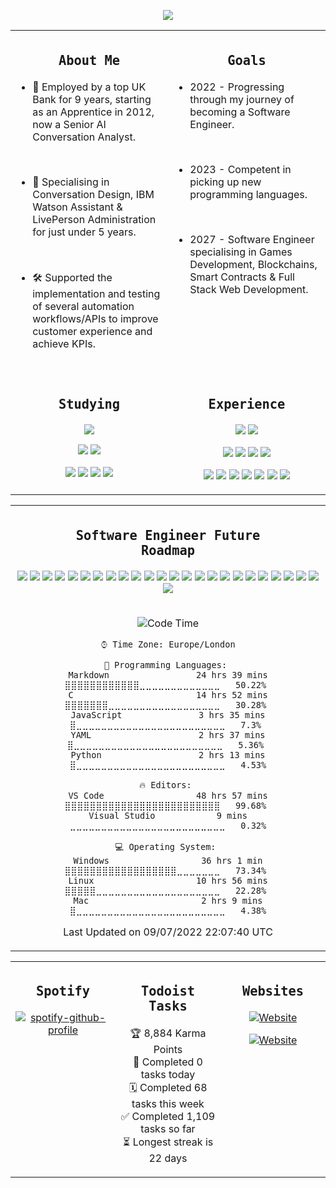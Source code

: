 <div align="center">

<a href="https://github.com/liamfrazer/"><img src="https://readme-typing-svg.herokuapp.com?size=50&duration=4500&color=DB5631&center=true&vCenter=true&width=900&lines=Liam+Frazer;Senior+AI+Conversation+Analyst;%F0%9F%9A%80%F0%9F%9A%80%F0%9F%9A%80;Future+Software+Engineer"></a>

</div>

<table>

<tr>
<td valign="top" width="50%">

<div align="center">

## <code>About Me</code>

</div>

-   🏦 Employed by a top UK Bank for 9 years, starting as an Apprentice in 2012, now a Senior AI Conversation Analyst.

<br />

-   🤖 Specialising in Conversation Design, IBM Watson Assistant & LivePerson Administration for just under 5 years.

<br />

-   🛠️ Supported the implementation and testing of several automation workflows/APIs to improve customer experience and achieve KPIs.

<br />

</td>

<td valign="top" width="50%">
<div align="center">

## <code>Goals</code>

</div>

-   2022 - Progressing through my journey of becoming a Software Engineer.

<br />

-   2023 - Competent in picking up new programming languages.

<br />

-   2027 - Software Engineer specialising in Games Development, Blockchains, Smart Contracts & Full Stack Web Development.

</td></tr>
<tr>
<tr><td valign="top" width="50%">
<div align="center">

## <code>Studying</code>

[![](https://img.shields.io/badge/Harvard-CS50X-informational?style=flat&logo=edx&idea&logoColor=02262B&color=blue)][cs50x]

[![](https://img.shields.io/badge/Language-C-informational?style=flat&logo=c&idea&logoColor=00599C&color=blue)][c]
[![](https://img.shields.io/badge/Language-Python-informational?style=flat&logo=python&idea&logoColor=ffdd54&color=blue)][python]

[![](https://img.shields.io/badge/Editor-VS_Code-informational?style=flat&logo=visual-studio-code&idea&logoColor=0078D7&color=blue)][vscode]
[![](https://img.shields.io/badge/Editor-Visual_Studio-informational?style=flat&logo=visual-studio&idea&logoColor=CB96F8&color=blue)][vscode]
[![](https://img.shields.io/badge/DevOps-GIT-informational?style=flat&logo=git&idea&logoColor=F05033&color=blue)][git]
[![](https://img.shields.io/badge/DevOps-GitHub-informational?style=flat&logo=github&idea&logoColor=20232A&color=blue)][github]

</td>
<td valign="top" width="50%">
<div align="center">

## <code>Experience</code>

[![](https://img.shields.io/badge/Coursera-Learning_How_to_Learn-informational?style=flat&logo=Coursera&idea&logoColor=0056D2&color=blue)][lhtl]
[![](https://img.shields.io/badge/Microsoft-3_MTA_Fundamentals-informational?style=flat&logo=microsoft&idea&logoColor=258FFA&color=blue)][mta]

[![](https://img.shields.io/badge/Language-HTML5-informational?style=flat&logo=html5&idea&logoColor=E34F26&color=blue)][html5]
[![](https://img.shields.io/badge/Language-Scratch-informational?style=flat&logo=scratch&idea&logoColor=#4D97FF&color=blue)][scratch]
[![](https://img.shields.io/badge/Language-SpEL-informational?style=flat&logo=spring&idea&logoColor=#6DB33F&color=blue)][spel]
[![](https://img.shields.io/badge/Language-Markdown-informational?style=flat&logo=markdown&idea&logoColor=000000&color=blue)][markdown]

[![](https://img.shields.io/badge/Chat_Solution-LivePerson-informational?style=flat&logo=&idea&logoColor=FA722D&color=blue)][liveperson]
[![](https://img.shields.io/badge/AI-IBM_Watson_Assistant-informational?style=flat&logo=IBM&idea&logoColor=44A2D2&color=blue)][ibmwatson]
[![](https://img.shields.io/badge/Tasks-Todoist-informational?style=flat&logo=todoist&idea&logoColor=E44332&color=blue)][todoist]
[![](https://img.shields.io/badge/Projects-Jira-informational?style=flat&logo=jira&idea&logoColor=0A0FFF&color=blue)][jira]
[![](https://img.shields.io/badge/Notes-Obsidian-informational?style=flat&logo=obsidian&idea&logoColor=8B77DE&color=blue)][obsidian]
[![](https://img.shields.io/badge/Workflows-ServiceNow-informational?style=flat&logo=&idea&logoColor=58C047&color=blue)][servicenow]
[![](https://img.shields.io/badge/Flashcards-Anki-informational?style=flat&logo=anki&idea&logoColor=9B9B9B&color=blue)][anki]

</td>
</tr>
</table>
<table>

<tr><td valign="top" width="33%">
<div align="center">

## <code>Software Engineer Future Roadmap</code>

[![](https://img.shields.io/badge/Language-CSS3-informational?style=flat&logo=css3&idea&logoColor=1572B6&color=blue)][css3]
[![](https://img.shields.io/badge/Language-JavaScript-informational?style=flat&logo=javascript&idea&logoColor=F7DF1E&color=blue)][javascript]
[![](https://img.shields.io/badge/Language-SQL-informational?style=flat&logo=sqlite&idea&logoColor=#003B57&color=blue)][sql]
[![](https://img.shields.io/badge/Language-Flask-informational?style=flat&logo=flask&idea&logoColor=#000000&color=blue)][flask]
[![](https://img.shields.io/badge/Language-Lua-informational?style=flat&logo=lua&logoColor=#FFFFFF&color=blue)][lua]
[![](https://img.shields.io/badge/Language-C%23-informational?style=flat&logo=csharp&logoColor=#239120&color=blue)][c#]
[![](https://img.shields.io/badge/Language-C%2B%2B-informational?style=flat&logo=c%2B%2B&idea&logoColor=F7DF1E&color=blue)][c++]
[![](https://img.shields.io/badge/Language-Node.js-informational?style=flat&logo=node.js&idea&logoColor=6DA55F&color=blue)][node.js]
[![](https://img.shields.io/badge/Language-React-informational?style=flat&logo=react&idea&logoColor=61DAFB&color=blue)][react]
[![](https://img.shields.io/badge/Language-Solidity-informational?style=flat&logo=solidity&idea&logoColor=363636&color=blue)][solidity]
[![](https://img.shields.io/badge/Language-Next.js-informational?style=flat&logo=next.js&idea&logoColor=20232A&color=blue)][next.js]
[![](https://img.shields.io/badge/Game_Engine-Unreal_Engine_5-informational?style=flat&logo=unrealengine&logoColor=#0E1128&color=blue)][unrealengine]
[![](https://img.shields.io/badge/Game_Engine-Unity-informational?style=flat&logo=unity&logoColor=#FFFFFF&color=blue)][unity]
[![](https://img.shields.io/badge/Harvard-CS50G-informational?style=flat&logo=edx&idea&logoColor=02262B&color=blue)][cs50g]
[![](https://img.shields.io/badge/Udemy-Unreal_Engine_5_C%2B%2B_Developer-informational?style=flat&logo=Udemy&logoColor=A435F0&color=blue)][unrealcourse]
[![](https://img.shields.io/badge/Course-Full_Stack_Open_2022-informational?style=flat&idea&logoColor=F9F9F9&color=blue)][fso2022]
[![](https://img.shields.io/badge/Udemy-The_Complete_JavaScript_Course-informational?style=flat&logo=Udemy&idea&logoColor=A435F0&color=blue)][cjs]
[![](https://img.shields.io/badge/Course-The_Odin_Project-informational?style=flat&idea&logoColor=E3B465&color=blue)][top]
[![](https://img.shields.io/badge/Harvard-CS50W-informational?style=flat&logo=edx&idea&logoColor=02262B&color=blue)][cs50w]
[![](https://img.shields.io/badge/Udemy-The_Complete_NFT_Web_Dev_Course-informational?style=flat&logo=Udemy&idea&logoColor=A435F0&color=blue)][nftweb]
[![](https://img.shields.io/badge/Udemy-Solidity_and_Ethereum_in_React-informational?style=flat&logo=Udemy&idea&logoColor=A435F0&color=blue)][soliditycourse]
[![](https://img.shields.io/badge/Udemy-Automate_the_Boring_Stuff-informational?style=flat&logo=Udemy&idea&logoColor=A435F0&color=blue)][automateboring]
[![](https://img.shields.io/badge/Udemy-The_Self_Taught_Programmer-informational?style=flat&logo=Udemy&idea&logoColor=A435F0&color=blue)][selftaught]
[![](https://img.shields.io/badge/Udemy-Beginning_C++_Programming-informational?style=flat&logo=Udemy&idea&logoColor=A435F0&color=blue)][beginningc++]
[![](https://img.shields.io/badge/GameDev.tv-Unreal_5.0_C++_Developer-informational?style=flat&logo=gamedev&idea&logoColor=A435F0&color=blue)][gamedev.tv]

</div>
</td>
</tr>

<tr>
<tr>
<td valign="top" width="50%">
<div align="center">

<!--START_SECTION:waka-->
![Code Time](http://img.shields.io/badge/Code%20Time%20Since%2020th%20March%202022-52%20hrs%2036%20mins-blue)

```text
⌚︎ Time Zone: Europe/London

💬 Programming Languages: 
Markdown                 24 hrs 39 mins      ⣿⣿⣿⣿⣿⣿⣿⣿⣿⣿⣿⣿⣀⣀⣀⣀⣀⣀⣀⣀⣀⣀⣀⣀⣀   50.22% 
C                        14 hrs 52 mins      ⣿⣿⣿⣿⣿⣿⣿⣀⣀⣀⣀⣀⣀⣀⣀⣀⣀⣀⣀⣀⣀⣀⣀⣀⣀   30.28% 
JavaScript               3 hrs 35 mins       ⣿⣀⣀⣀⣀⣀⣀⣀⣀⣀⣀⣀⣀⣀⣀⣀⣀⣀⣀⣀⣀⣀⣀⣀⣀   7.3% 
YAML                     2 hrs 37 mins       ⣿⣀⣀⣀⣀⣀⣀⣀⣀⣀⣀⣀⣀⣀⣀⣀⣀⣀⣀⣀⣀⣀⣀⣀⣀   5.36% 
Python                   2 hrs 13 mins       ⣿⣀⣀⣀⣀⣀⣀⣀⣀⣀⣀⣀⣀⣀⣀⣀⣀⣀⣀⣀⣀⣀⣀⣀⣀   4.53%

🔥 Editors: 
VS Code                  48 hrs 57 mins      ⣿⣿⣿⣿⣿⣿⣿⣿⣿⣿⣿⣿⣿⣿⣿⣿⣿⣿⣿⣿⣿⣿⣿⣿⣿   99.68% 
Visual Studio            9 mins              ⣀⣀⣀⣀⣀⣀⣀⣀⣀⣀⣀⣀⣀⣀⣀⣀⣀⣀⣀⣀⣀⣀⣀⣀⣀   0.32%

💻 Operating System: 
Windows                  36 hrs 1 min        ⣿⣿⣿⣿⣿⣿⣿⣿⣿⣿⣿⣿⣿⣿⣿⣿⣿⣿⣀⣀⣀⣀⣀⣀⣀   73.34% 
Linux                    10 hrs 56 mins      ⣿⣿⣿⣿⣿⣀⣀⣀⣀⣀⣀⣀⣀⣀⣀⣀⣀⣀⣀⣀⣀⣀⣀⣀⣀   22.28% 
Mac                      2 hrs 9 mins        ⣿⣀⣀⣀⣀⣀⣀⣀⣀⣀⣀⣀⣀⣀⣀⣀⣀⣀⣀⣀⣀⣀⣀⣀⣀   4.38%

```


 Last Updated on 09/07/2022 22:07:40 UTC
<!--END_SECTION:waka-->
</div>
</td>
</tr>

</table>

<table>
<tr>
<td valign="top" width="33%">
<div align="center">

## <code>Spotify</code>

[![spotify-github-profile](https://spotify-github-profile.vercel.app/api/view?uid=vqx5mlye3082kyufb55ttvm6u&cover_image=false&theme=default&bar_color=2b9027&bar_color_cover=true)](https://github.com/kittinan/spotify-github-profile)

</td>

<td valign="top" width="33%">
<div align="center">

## <code>Todoist Tasks</code>

<!-- TODO-IST:START -->
🏆  8,884 Karma Points           
💾  Completed 0 tasks today           
🗓  Completed 68 tasks this week           
✅  Completed 1,109 tasks so far           
⏳  Longest streak is 22 days
<!-- TODO-IST:END -->

</td>

</td>
<td valign="top" width="33%">
<div align="center">

## <code>Websites</code>

[![Website](https://img.shields.io/website?label=frz.dev&style=for-the-badge&url=https%3A%2F%2Ffrz.dev)](https://frz.dev)

[![Website](https://img.shields.io/website?label=liamfrazer.com&style=for-the-badge&url=https%3A%2F%2Fliamfrazer.com)](https://liamfrazer.com)

</div>

</td>
</tr>
</table>

<!-- Start Links Section -->

[vscode]: https://code.visualstudio.com/
[top]: https://theodinproject.com/
[git]: https://git-scm.com/
[github]: https://github.com/
[node.js]: https://nodejs.org/
[react]: https://reactjs.org/
[html5]: https://developer.mozilla.org/en-US/docs/Glossary/HTML5/
[css3]: https://developer.mozilla.org/en-US/docs/Glossary/CSS/
[javascript]: https://developer.mozilla.org/en-US/docs/Web/JavaScript/
[solidity]: https://docs.soliditylang.org/
[lhtl]: https://www.coursera.org/learn/learning-how-to-learn/
[ibmwatson]: https://www.ibm.com/uk-en/watson/
[liveperson]: https://www.liveperson.com/
[jira]: https://www.atlassian.com/software/jira/
[next.js]: https://nextjs.org/
[json]: https://www.json.org/json-en.html/
[servicenow]: https://servicenow.com/
[cjs]: https://www.udemy.com/course/the-complete-javascript-course/
[cdi]: https://www.conversationdesigninstitute.com/courses.html/
[mta]: https://support.microsoft.com/en-us/topic/earn-a-microsoft-technology-associate-mta-certification-357215d0-31ce-0620-feba-1bb60165b770/
[python]: https://www.python.org/
[cs50x]: https://www.edx.org/course/introduction-computer-science-harvardx-cs50x/
[cs50w]: https://www.edx.org/course/cs50s-web-programming-with-python-and-javascript?index=product&queryID=5c44c1c1d4f5a81bb7d4170208bb07b1&position=1/
[cs50g]: https://learning.edx.org/course/course-v1:HarvardX+CS50G+Games/home
[c]: https://en.wikipedia.org/wiki/C_(programming_language)/
[notion]: https://liamfrazer.notion.site/Software-Engineer-Journey-0c3796b414184465aa1aa8fda6ea32a1/
[nftweb]: https://www.udemy.com/course/the-complete-nft-web-developer-course-zero-to-professional/
[soliditycourse]: https://www.udemy.com/course/solidity-ethereum-in-react-next-js-the-complete-guide/
[selftaught]: https://www.udemy.com/course/self-taught-programmer/
[automateboring]: https://www.udemy.com/course/automate/
[obsidian]: https://github.com/liamfrazer/Obsidian-Notes
[fso2022]: https://fullstackopen.com/en/
[markdown]: https://daringfireball.net/projects/markdown/
[spel]: https://docs.spring.io/spring-framework/docs/4.3.12.RELEASE/spring-framework-reference/html/expressions.html
[todoist]: https://todoist.com/
[c++]: https://cplusplus.com
[unrealcourse]: https://www.udemy.com/course/unrealcourse/
[unrealengine]: https://www.unrealengine.com/en-US/unreal-engine-5
[unity]: https://unity.com
[lua]: https://www.lua.org
[scratch]: https://scratch.mit.edu
[sql]: https://en.wikipedia.org/wiki/SQL
[flask]: https://flask.palletsprojects.com
[c#]: https://docs.microsoft.com/en-us/dotnet/csharp/
[visualstudio]: https://visualstudio.microsoft.com
[anki]: https://apps.ankiweb.net
[beginningc++]: https://www.udemy.com/course/beginning-c-plus-plus-programming/
[gamedev.tv]: https://www.gamedev.tv/courses/enrolled/1638644

<!-- End Links Section -->
